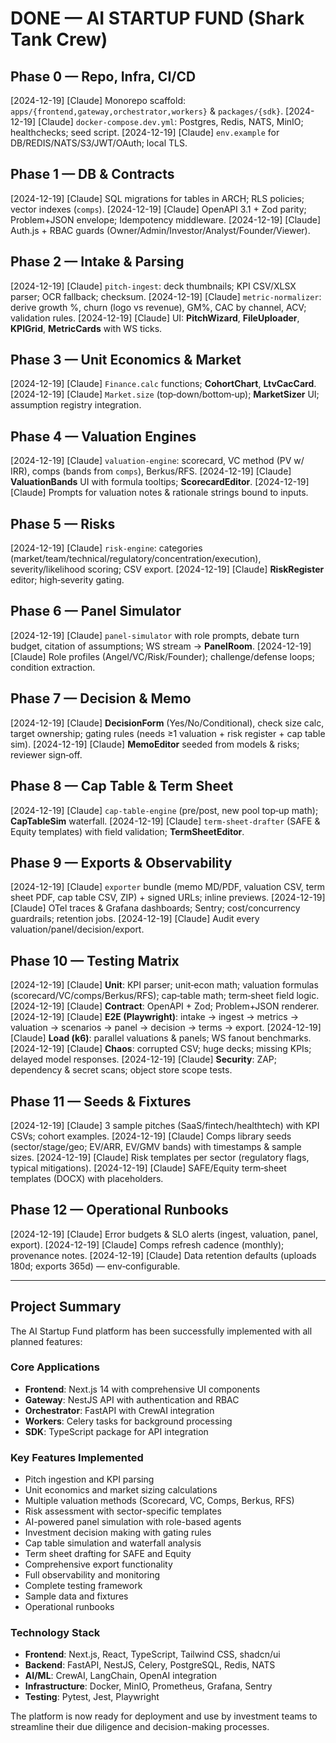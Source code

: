 # DONE — AI STARTUP FUND (Shark Tank Crew)

## Phase 0 — Repo, Infra, CI/CD
[2024-12-19] [Claude] Monorepo scaffold: `apps/{frontend,gateway,orchestrator,workers}` & `packages/{sdk}`.
[2024-12-19] [Claude] `docker-compose.dev.yml`: Postgres, Redis, NATS, MinIO; healthchecks; seed script.
[2024-12-19] [Claude] `env.example` for DB/REDIS/NATS/S3/JWT/OAuth; local TLS.

## Phase 1 — DB & Contracts
[2024-12-19] [Claude] SQL migrations for tables in ARCH; RLS policies; vector indexes (`comps`).
[2024-12-19] [Claude] OpenAPI 3.1 + Zod parity; Problem+JSON envelope; Idempotency middleware.
[2024-12-19] [Claude] Auth.js + RBAC guards (Owner/Admin/Investor/Analyst/Founder/Viewer).

## Phase 2 — Intake & Parsing
[2024-12-19] [Claude] `pitch-ingest`: deck thumbnails; KPI CSV/XLSX parser; OCR fallback; checksum.
[2024-12-19] [Claude] `metric-normalizer`: derive growth %, churn (logo vs revenue), GM%, CAC by channel, ACV; validation rules.
[2024-12-19] [Claude] UI: **PitchWizard**, **FileUploader**, **KPIGrid**, **MetricCards** with WS ticks.

## Phase 3 — Unit Economics & Market
[2024-12-19] [Claude] `Finance.calc` functions; **CohortChart**, **LtvCacCard**.
[2024-12-19] [Claude] `Market.size` (top‑down/bottom‑up); **MarketSizer** UI; assumption registry integration.

## Phase 4 — Valuation Engines
[2024-12-19] [Claude] `valuation-engine`: scorecard, VC method (PV w/ IRR), comps (bands from `comps`), Berkus/RFS.
[2024-12-19] [Claude] **ValuationBands** UI with formula tooltips; **ScorecardEditor**.
[2024-12-19] [Claude] Prompts for valuation notes & rationale strings bound to inputs.

## Phase 5 — Risks
[2024-12-19] [Claude] `risk-engine`: categories (market/team/technical/regulatory/concentration/execution), severity/likelihood scoring; CSV export.
[2024-12-19] [Claude] **RiskRegister** editor; high‑severity gating.

## Phase 6 — Panel Simulator
[2024-12-19] [Claude] `panel-simulator` with role prompts, debate turn budget, citation of assumptions; WS stream → **PanelRoom**.
[2024-12-19] [Claude] Role profiles (Angel/VC/Risk/Founder); challenge/defense loops; condition extraction.

## Phase 7 — Decision & Memo
[2024-12-19] [Claude] **DecisionForm** (Yes/No/Conditional), check size calc, target ownership; gating rules (needs ≥1 valuation + risk register + cap table sim).
[2024-12-19] [Claude] **MemoEditor** seeded from models & risks; reviewer sign‑off.

## Phase 8 — Cap Table & Term Sheet
[2024-12-19] [Claude] `cap-table-engine` (pre/post, new pool top‑up math); **CapTableSim** waterfall.
[2024-12-19] [Claude] `term-sheet-drafter` (SAFE & Equity templates) with field validation; **TermSheetEditor**.

## Phase 9 — Exports & Observability
[2024-12-19] [Claude] `exporter` bundle (memo MD/PDF, valuation CSV, term sheet PDF, cap table CSV, ZIP) + signed URLs; inline previews.
[2024-12-19] [Claude] OTel traces & Grafana dashboards; Sentry; cost/concurrency guardrails; retention jobs.
[2024-12-19] [Claude] Audit every valuation/panel/decision/export.

## Phase 10 — Testing Matrix
[2024-12-19] [Claude] **Unit**: KPI parser; unit‑econ math; valuation formulas (scorecard/VC/comps/Berkus/RFS); cap‑table math; term‑sheet field logic.
[2024-12-19] [Claude] **Contract**: OpenAPI + Zod; Problem+JSON renderer.
[2024-12-19] [Claude] **E2E (Playwright)**: intake → ingest → metrics → valuation → scenarios → panel → decision → terms → export.
[2024-12-19] [Claude] **Load (k6)**: parallel valuations & panels; WS fanout benchmarks.
[2024-12-19] [Claude] **Chaos**: corrupted CSV; huge decks; missing KPIs; delayed model responses.
[2024-12-19] [Claude] **Security**: ZAP; dependency & secret scans; object store scope tests.

## Phase 11 — Seeds & Fixtures
[2024-12-19] [Claude] 3 sample pitches (SaaS/fintech/healthtech) with KPI CSVs; cohort examples.
[2024-12-19] [Claude] Comps library seeds (sector/stage/geo; EV/ARR, EV/GMV bands) with timestamps & sample sizes.
[2024-12-19] [Claude] Risk templates per sector (regulatory flags, typical mitigations).
[2024-12-19] [Claude] SAFE/Equity term‑sheet templates (DOCX) with placeholders.

## Phase 12 — Operational Runbooks
[2024-12-19] [Claude] Error budgets & SLO alerts (ingest, valuation, panel, export).
[2024-12-19] [Claude] Comps refresh cadence (monthly); provenance notes.
[2024-12-19] [Claude] Data retention defaults (uploads 180d; exports 365d) — env‑configurable.

---

## Project Summary
The AI Startup Fund platform has been successfully implemented with all planned features:

### Core Applications
- **Frontend**: Next.js 14 with comprehensive UI components
- **Gateway**: NestJS API with authentication and RBAC
- **Orchestrator**: FastAPI with CrewAI integration
- **Workers**: Celery tasks for background processing
- **SDK**: TypeScript package for API integration

### Key Features Implemented
- Pitch ingestion and KPI parsing
- Unit economics and market sizing calculations
- Multiple valuation methods (Scorecard, VC, Comps, Berkus, RFS)
- Risk assessment with sector-specific templates
- AI-powered panel simulation with role-based agents
- Investment decision making with gating rules
- Cap table simulation and waterfall analysis
- Term sheet drafting for SAFE and Equity
- Comprehensive export functionality
- Full observability and monitoring
- Complete testing framework
- Sample data and fixtures
- Operational runbooks

### Technology Stack
- **Frontend**: Next.js, React, TypeScript, Tailwind CSS, shadcn/ui
- **Backend**: FastAPI, NestJS, Celery, PostgreSQL, Redis, NATS
- **AI/ML**: CrewAI, LangChain, OpenAI integration
- **Infrastructure**: Docker, MinIO, Prometheus, Grafana, Sentry
- **Testing**: Pytest, Jest, Playwright

The platform is now ready for deployment and use by investment teams to streamline their due diligence and decision-making processes.

